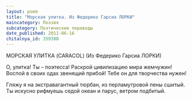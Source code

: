 ```yaml
---
layout: poem
title: "Морская улитка. Из Федерико Гарсиа ЛОРКИ"
maincategory: Поэзия
subcategory: Поэтические переводы
date_published: 2011-06-16
chitalnya_id: 359388
---
```




МОРСКАЯ УЛИТКА (CARACOL)
(Из Федерико Гарсиа ЛОРКИ)

О, улитка! Ты – поэтесса! Раскрой
цивилизацию мира жемчужин!
Воспой в своих одах звенящий прибой!
Тебе он для творчества нужен!

Гляжу я на экстравагантный тюрбан,
из перламутровой пены сшитый.
Ты искусно рифмуешь седой океан
и парус, ветром подбитый.






